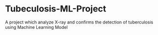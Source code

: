 # Tubeculosis-ML-Project
A project which analyze X-ray and confirms the detection of tuberculosis using Machine Learning Model
